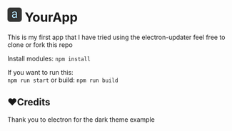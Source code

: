 <h1><img src="build/icon.png" alt="Screenshot" width="32" height="32"/> YourApp</h1>
<p>This is my first app that I have tried using the electron-updater feel free to clone or fork this repo</p>
<p>Install modules: <code>npm install</code></p>
<p>If you want to run this:<br>
<code>npm run start</code>
or build:
<code>npm run build</code></p>
<h2>❤️Credits</h2>
<p>Thank you to electron for the dark theme example</p>
